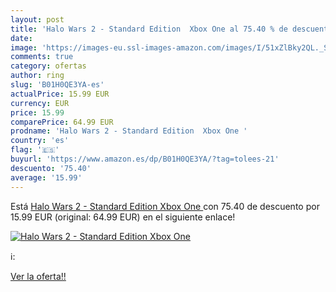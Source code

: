 ```yaml
---
layout: post
title: 'Halo Wars 2 - Standard Edition  Xbox One al 75.40 % de descuento'
date: 
image: 'https://images-eu.ssl-images-amazon.com/images/I/51xZlBky2QL._SL200_.jpg'
comments: true
category: ofertas
author: ring
slug: 'B01H0QE3YA-es'
actualPrice: 15.99 EUR
currency: EUR
price: 15.99
comparePrice: 64.99 EUR
prodname: 'Halo Wars 2 - Standard Edition  Xbox One '
country: 'es'
flag: '🇪🇸'
buyurl: 'https://www.amazon.es/dp/B01H0QE3YA/?tag=tolees-21'
descuento: '75.40'
average: '15.99'
---
```


Está [Halo Wars 2 - Standard Edition  Xbox One ](https://www.amazon.es/dp/B01H0QE3YA/?tag=tolees-21) con 75.40 de descuento por 15.99 EUR (original: 64.99 EUR) en el siguiente enlace!

[![Halo Wars 2 - Standard Edition  Xbox One](https://images-eu.ssl-images-amazon.com/images/I/51xZlBky2QL._SL200_.jpg)](https://www.amazon.es/dp/B01H0QE3YA/?tag=tolees-21)

ℹ️:


[Ver la oferta!!](https://www.amazon.es/dp/B01H0QE3YA/?tag=tolees-21)
